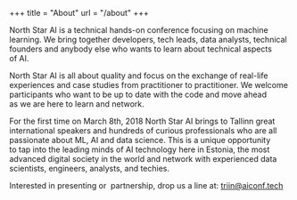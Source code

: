 +++
title = "About"
url = "/about"
+++

North Star AI&nbsp;is&nbsp;a&nbsp;technical hands-on conference focusing on&nbsp;machine learning. We&nbsp;bring together developers, tech leads, data analysts, technical founders and anybody else who wants to&nbsp;learn about technical aspects of&nbsp;AI.

North Star AI&nbsp;is&nbsp;all about quality and focus on&nbsp;the exchange of&nbsp;real-life experiences and case studies from practitioner to&nbsp;practitioner. We&nbsp;welcome participants who want to&nbsp;be&nbsp;up&nbsp;to&nbsp;date with the code and move ahead as&nbsp;we&nbsp;are here to&nbsp;learn and network.

For the first time on&nbsp;March 8th, 2018 North Star AI&nbsp;brings to&nbsp;Tallinn great international speakers and hundreds of&nbsp;curious professionals who are all passionate about ML, AI&nbsp;and data science. This is&nbsp;a&nbsp;unique opportunity to&nbsp;tap into the leading minds of&nbsp;AI technology here in&nbsp;Estonia, the most advanced digital society in&nbsp;the world and network with experienced data scientists, engineers, analysts, and techies.

Interested in presenting or &nbsp;partnership, drop&nbsp;us a&nbsp;line&nbsp;at: triin@aiconf.tech

